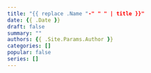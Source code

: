 ```yaml
---
title: "{{ replace .Name "-" " " | title }}"
date: {{ .Date }}
draft: false
summary: ""
authors: {{ .Site.Params.Author }}
categories: []
popular: false
series: []
---
```


